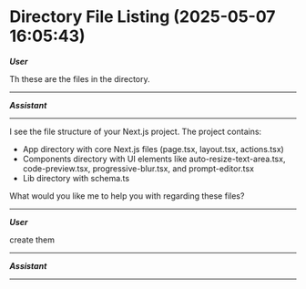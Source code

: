 <!-- Generated by SpecStory -->

# Directory File Listing (2025-05-07 16:05:43)

_**User**_

Th these are the files in the directory. 

---

_**Assistant**_



---

I see the file structure of your Next.js project. The project contains:

- App directory with core Next.js files (page.tsx, layout.tsx, actions.tsx)
- Components directory with UI elements like auto-resize-text-area.tsx, code-preview.tsx, progressive-blur.tsx, and prompt-editor.tsx
- Lib directory with schema.ts

What would you like me to help you with regarding these files?

---

_**User**_

create them 

---

_**Assistant**_



---

